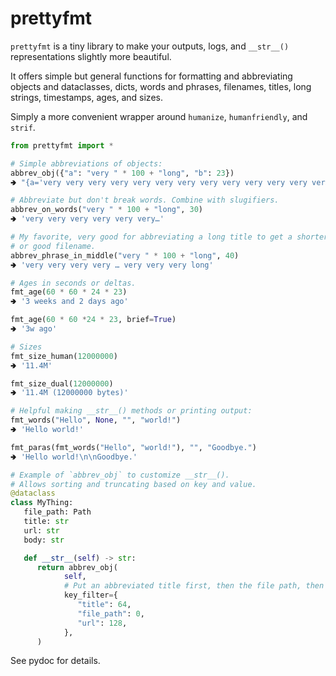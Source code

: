 # prettyfmt

`prettyfmt` is a tiny library to make your outputs, logs, and
`__str__()` representations slightly more beautiful.

It offers simple but general functions for formatting and abbreviating
objects and dataclasses, dicts, words and phrases, filenames, titles, long
strings, timestamps, ages, and sizes.

Simply a more convenient wrapper around `humanize`, `humanfriendly`, and `strif`.

```python
from prettyfmt import *

# Simple abbreviations of objects:
abbrev_obj({"a": "very " * 100 + "long", "b": 23})
🢂 "{a='very very very very very very very very very very very very ver…', b=23}"

# Abbreviate but don't break words. Combine with slugifiers.
abbrev_on_words("very " * 100 + "long", 30)
🢂 'very very very very very very…'

# My favorite, very good for abbreviating a long title to get a shorter one,
# or good filename.
abbrev_phrase_in_middle("very " * 100 + "long", 40)
🢂 'very very very very … very very very long'

# Ages in seconds or deltas.
fmt_age(60 * 60 * 24 * 23)
🢂 '3 weeks and 2 days ago'

fmt_age(60 * 60 *24 * 23, brief=True)
🢂 '3w ago'

# Sizes
fmt_size_human(12000000)
🢂 '11.4M'

fmt_size_dual(12000000)
🢂 '11.4M (12000000 bytes)'

# Helpful making __str__() methods or printing output:
fmt_words("Hello", None, "", "world!")
🢂 'Hello world!'

fmt_paras(fmt_words("Hello", "world!"), "", "Goodbye.")
🢂 'Hello world!\n\nGoodbye.'

# Example of `abbrev_obj` to customize __str__().
# Allows sorting and truncating based on key and value.
@dataclass
class MyThing:
   file_path: Path
   title: str
   url: str
   body: str

   def __str__(self) -> str:
      return abbrev_obj(
            self,
            # Put an abbreviated title first, then the file path, then the url.
            key_filter={
               "title": 64,
               "file_path": 0,
               "url": 128,
            },
      )

```

See pydoc for details.
